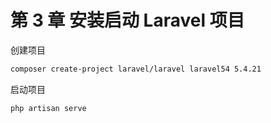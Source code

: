 # 第 3 章 安装启动 Laravel 项目

创建项目

```bash
composer create-project laravel/laravel laravel54 5.4.21
```

启动项目

```bash
php artisan serve
```